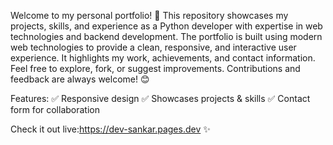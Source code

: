 Welcome to my personal portfolio! 🚀 This repository showcases my projects, skills, and experience as a Python developer with expertise in web technologies and backend development.
The portfolio is built using modern web technologies to provide a clean, responsive, and interactive user experience. It highlights my work, achievements, and contact information. 
Feel free to explore, fork, or suggest improvements. Contributions and feedback are always welcome! 😊

Features:
✅ Responsive design
✅ Showcases projects & skills
✅ Contact form for collaboration

Check it out live:https://dev-sankar.pages.dev ✨
